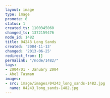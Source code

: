 ```yaml
---
layout: image
type: image
promote: 0
status: 1
created_ts: 1100345060
changed_ts: 1372159476
node_id: 1482
title: 04243 Long Sands
created: '2004-11-13'
changed: '2013-06-25'
redirect_from: []
permalink: "/node/1482/"
tags:
- 2004/01 - January 2004
- Abel Tasman
images:
- src: image/images/04243_long_sands-1482.jpg
  name: 04243_long_sands-1482.jpg
---
```


